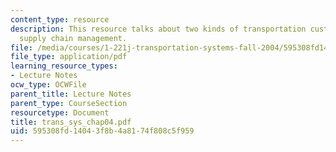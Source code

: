 ```yaml
---
content_type: resource
description: This resource talks about two kinds of transportation customers, and
  supply chain management.
file: /media/courses/1-221j-transportation-systems-fall-2004/595308fd14043f8b4a8174f808c5f959_trans_sys_chap04.pdf
file_type: application/pdf
learning_resource_types:
- Lecture Notes
ocw_type: OCWFile
parent_title: Lecture Notes
parent_type: CourseSection
resourcetype: Document
title: trans_sys_chap04.pdf
uid: 595308fd-1404-3f8b-4a81-74f808c5f959
---
```

